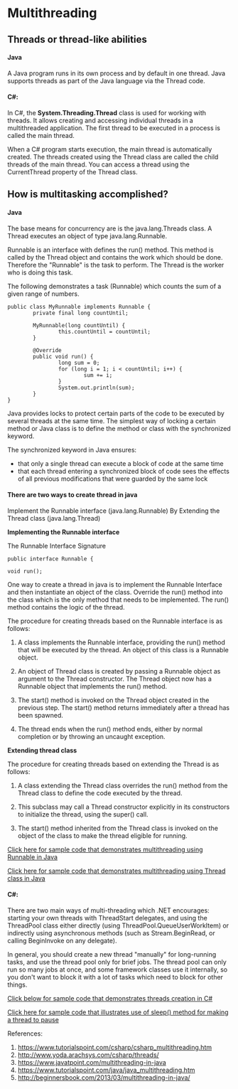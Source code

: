 # Multithreading


##	Threads or thread-like abilities
#### Java
A Java program runs in its own process and by default in one thread. Java supports threads as part of the Java language via the Thread code.

#### C#:
In C#, the **System.Threading.Thread** class is used for working with threads. It allows creating and accessing individual threads in a multithreaded application. The first thread to be executed in a process is called the main thread.

When a C# program starts execution, the main thread is automatically created. The threads created using the Thread class are called the child threads of the main thread. You can access a thread using the CurrentThread property of the Thread class.

##	How is multitasking accomplished?
#### Java
The base means for concurrency are is the java.lang.Threads class. A Thread executes an object of type java.lang.Runnable.

Runnable is an interface with defines the run() method. This method is called by the Thread object and contains the work which should be done. Therefore the "Runnable" is the task to perform. The Thread is the worker who is doing this task.

The following demonstrates a task (Runnable) which counts the sum of a given range of numbers.

```
public class MyRunnable implements Runnable {
        private final long countUntil;

        MyRunnable(long countUntil) {
                this.countUntil = countUntil;
        }

        @Override
        public void run() {
                long sum = 0;
                for (long i = 1; i < countUntil; i++) {
                        sum += i;
                }
                System.out.println(sum);
        }
}
```

Java provides locks to protect certain parts of the code to be executed by several threads at the same time. The simplest way of locking a certain method or Java class is to define the method or class with the synchronized keyword.

The synchronized keyword in Java ensures:

- that only a single thread can execute a block of code at the same time
- that each thread entering a synchronized block of code sees the effects of all previous modifications that were guarded by the same lock


#### There are two ways to create thread in java

Implement the Runnable interface (java.lang.Runnable)
By Extending the Thread class (java.lang.Thread)


**Implementing the Runnable interface**

The Runnable Interface Signature

```
public interface Runnable {

void run();
```

One way to create a thread in java is to implement the Runnable Interface and then instantiate an object of the class. Override the run() method into the class which is the only method that needs to be implemented. The run() method contains the logic of the thread.

The procedure for creating threads based on the Runnable interface is as follows:

1. A class implements the Runnable interface, providing the run() method that will be executed by the thread. An object of this class is a Runnable object.

2. An object of Thread class is created by passing a Runnable object as argument to the Thread constructor. The Thread object now has a Runnable object that implements the run() method.

3. The start() method is invoked on the Thread object created in the previous step. The start() method returns immediately after a thread has been spawned.

4. The thread ends when the run() method ends, either by normal completion or by throwing an uncaught exception.


**Extending thread class**

The procedure for creating threads based on extending the Thread is as follows:

1. A class extending the Thread class overrides the run() method from the Thread class to define the code executed by the thread.

2. This subclass may call a Thread constructor explicitly in its constructors to initialize the thread, using the super() call.

3. The start() method inherited from the Thread class is invoked on the object of the class to make the thread eligible for running.

[Click here for sample code that demonstrates multithreading using Runnable in Java](multithreading/implementingRunnable.java)

[Click here for sample code that demonstrates multithreading using Thread class in Java](multithreading/extendingThread.java)


#### C#:
There are two main ways of multi-threading which .NET encourages: starting your own threads with ThreadStart delegates, and using the ThreadPool class either directly (using ThreadPool.QueueUserWorkItem) or indirectly using asynchronous methods (such as Stream.BeginRead, or calling BeginInvoke on any delegate).

In general, you should create a new thread "manually" for long-running tasks, and use the thread pool only for brief jobs. The thread pool can only run so many jobs at once, and some framework classes use it internally, so you don't want to block it with a lot of tasks which need to block for other things.

[Click below for sample code that demonstrates threads creation in C#](multithreading/threads.cs)


[Click here for sample code that illustrates use of sleep() method for making a thread to pause](Multithreading/threadSleep.cs)


References:
1. https://www.tutorialspoint.com/csharp/csharp_multithreading.htm
2. http://www.yoda.arachsys.com/csharp/threads/
3. https://www.javatpoint.com/multithreading-in-java
4. https://www.tutorialspoint.com/java/java_multithreading.htm
5. http://beginnersbook.com/2013/03/multithreading-in-java/
